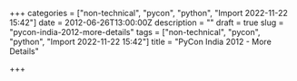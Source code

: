 +++
categories = ["non-technical", "pycon", "python", "Import 2022-11-22 15:42"]
date = 2012-06-26T13:00:00Z
description = ""
draft = true
slug = "pycon-india-2012-more-details"
tags = ["non-technical", "pycon", "python", "Import 2022-11-22 15:42"]
title = "PyCon India 2012 - More Details"

+++




